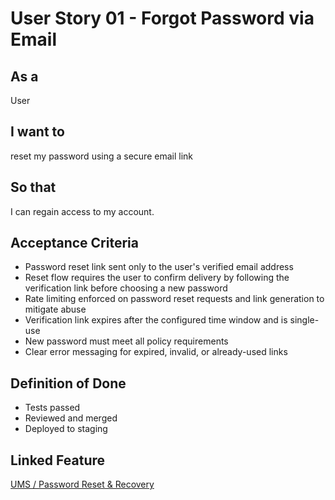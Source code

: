 # User Story 01 - Forgot Password via Email

## As a
User

## I want to
reset my password using a secure email link

## So that
I can regain access to my account.

## Acceptance Criteria
- Password reset link sent only to the user's verified email address
- Reset flow requires the user to confirm delivery by following the verification link before choosing a new password
- Rate limiting enforced on password reset requests and link generation to mitigate abuse
- Verification link expires after the configured time window and is single-use
- New password must meet all policy requirements
- Clear error messaging for expired, invalid, or already-used links

## Definition of Done
- Tests passed
- Reviewed and merged
- Deployed to staging

## Linked Feature
[UMS / Password Reset & Recovery](../feature-spec.md)

